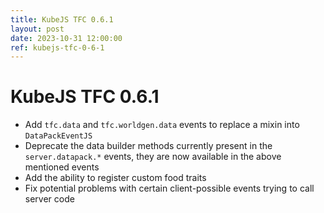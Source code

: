 ```yaml
---
title: KubeJS TFC 0.6.1
layout: post
date: 2023-10-31 12:00:00
ref: kubejs-tfc-0-6-1
---
```


# KubeJS TFC 0.6.1

- Add `tfc.data` and `tfc.worldgen.data` events to replace a mixin into `DataPackEventJS`
- Deprecate the data builder methods currently present in the `server.datapack.*` events, they are now available in the above mentioned events
- Add the ability to register custom food traits
- Fix potential problems with certain client-possible events trying to call server code

